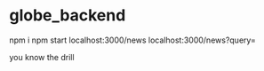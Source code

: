 # globe_backend

npm i
npm start
localhost:3000/news
localhost:3000/news?query=<your query>

you know the drill
